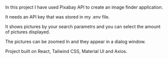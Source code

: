 In this project I have used Pixabay API to create an image finder application.

It needs an API key that was stored in my .env file.

It shows pictures by your search parametrs and you can select the amount of pictures displayed.

The pictures can be zoomed In and they appear in a dialog window.

Project built on React, Tailwind CSS, Material UI and Axios.
